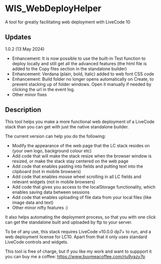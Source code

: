 # WIS_WebDeployHelper
A tool for greatly facilitating web deployment with LiveCode 10

## Updates
1.0.2 (13 May 2024)
- Enhancement: It is now possible to use the built-in Test function to deploy locally and still get all the advanced features (the html file is added to the Copy files section in the standalone builder)
- Enhancement: Verdana (plain, bold, italic) added to web font CSS code
- Enhancement: Build folder no longer opens automatically on Create, to prevent stacking up of folder windows. Open it manually if needed by clicking the url in the event log. 
- Other minor fixes

## Description
This tool helps you make a more functional web deployment of a LiveCode stack than you can get with just the native standalone builder.

The current version can help you do the following:
- Modify the appearance of the web page that the LC stack resides on (your own logo, background colour etc)
- Add code that will make the stack resize when the browser window is resized, or make the stack stay centered on the web page
- Add code that enables pasting into fields and putting text into the clipboard (not in mobile browsers)
- Add code that enables mouse wheel scrolling in all LC fields and relevant widgets (not in mobile browsers)
- Add code that gives you access to the localStorage functionality, which enables saving data between sessions
- Add code that enables uploading of file data from your local files (like image data and text)
- Other minor nifty features :) 

It also helps automating the deployment process, so that you with one click can get the standalone built and uploaded by ftp to your server.

To be of any use, this stack requires LiveCode v10.0.0 dp7+ to run, and a web deployment license for LC10. Apart from that it only uses standard LiveCode controls and widgets.

This tool is free of charge, but if you like my work and want to suppport it you can buy me a coffee: https://www.buymeacoffee.com/riu9yazy7p
